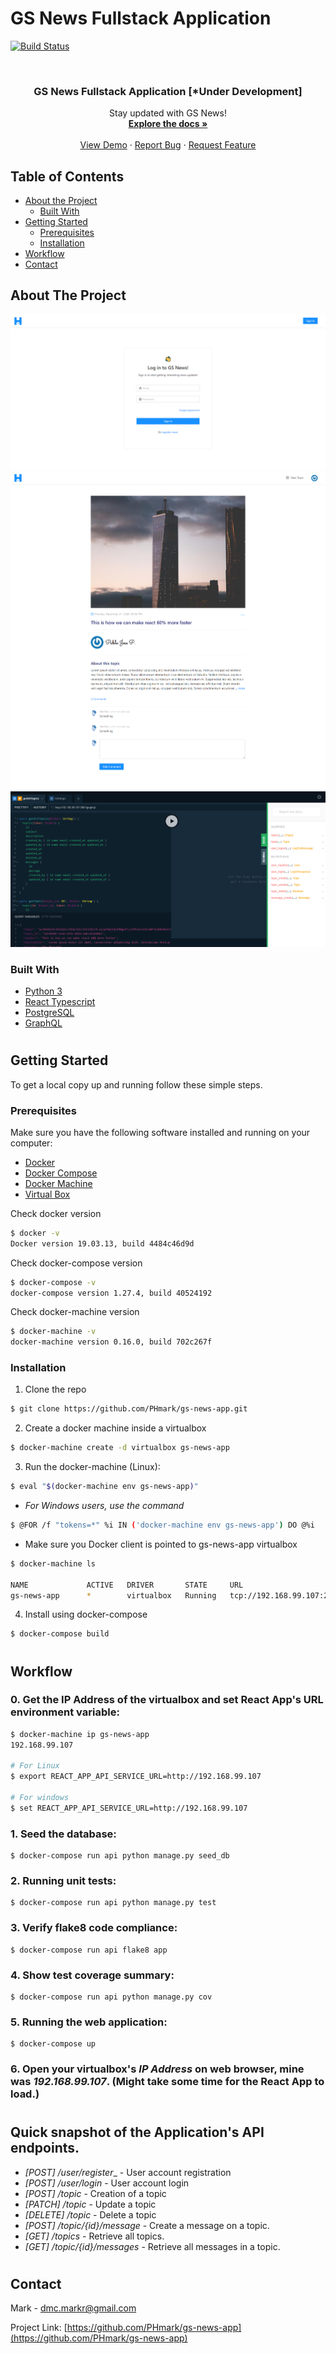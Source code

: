 # GS News Fullstack Application

[![Build Status](https://travis-ci.com/PHMark/gs-news-app.svg?branch=main)](https://travis-ci.com/PHMark/gs-news-app)


<!-- PROJECT LOGO -->
<br />
<p align="center">
  <!-- <a href="https://github.com/PHmark/gs-news-app">
    <img src="images/logo.png" alt="Logo" width="80" height="80">
  </a> -->

  <h3 align="center">GS News Fullstack Application [*Under Development]</h3>

  <p align="center">
    Stay updated with GS News!
    <br />
    <a href="https://github.com/PHmark/gs-news-app"><strong>Explore the docs »</strong></a>
    <br />
    <br />
    <a href="https://github.com/PHmark/gs-news-app">View Demo</a>
    ·
    <a href="https://github.com/PHmark/gs-news-app/issues">Report Bug</a>
    ·
    <a href="https://github.com/PHmark/gs-news-app/issues">Request Feature</a>
  </p>
</p>

<!-- TABLE OF CONTENTS -->
## Table of Contents

* [About the Project](#about-the-project)
  * [Built With](#built-with)
* [Getting Started](#getting-started)
  * [Prerequisites](#prerequisites)
  * [Installation](#installation)
* [Workflow](#workflow)
* [Contact](#contact)

<!-- ABOUT THE PROJECT -->
## About The Project

![GS News Login](images/login-screen.png)
![GS News Topic](images/topic-screen.png)
![GS News GQL](images/graphql-screen.png)


### Built With

* [Python 3](https://www.python.org/)
* [React Typescript](https://reactjs.org/)
* [PostgreSQL](https://www.postgresql.org/)
* [GraphQL](https://graphql.org/)

#
<!-- GETTING STARTED -->
## Getting Started

To get a local copy up and running follow these simple steps.

### Prerequisites

Make sure you have the following software installed and running on your computer:
* [Docker](https://docs.docker.com/get-docker/)
* [Docker Compose](https://docs.docker.com/compose/install/)
* [Docker Machine](https://docs.docker.com/machine/install-machine)
* [Virtual Box](https://www.virtualbox.org/wiki/Downloads)

Check docker version
```sh
$ docker -v
Docker version 19.03.13, build 4484c46d9d
```

Check docker-compose version
```sh
$ docker-compose -v
docker-compose version 1.27.4, build 40524192
```

Check docker-machine version
```sh
$ docker-machine -v
docker-machine version 0.16.0, build 702c267f
```

### Installation

1. Clone the repo
```sh
$ git clone https://github.com/PHmark/gs-news-app.git
```
2. Create a docker machine inside a virtualbox
```sh
$ docker-machine create -d virtualbox gs-news-app
```
3. Run the docker-machine (Linux):
```sh
$ eval "$(docker-machine env gs-news-app)"
```
- _For Windows users, use the command_
```sh
$ @FOR /f "tokens=*" %i IN ('docker-machine env gs-news-app') DO @%i
```
* Make sure you Docker client is pointed to gs-news-app virtualbox
```sh
$ docker-machine ls

NAME             ACTIVE   DRIVER       STATE     URL                         SWARM   DOCKER      ERRORS   
gs-news-app      *        virtualbox   Running   tcp://192.168.99.107:2376           v19.03.12

```
4. Install using docker-compose
```sh
$ docker-compose build
```

#
<!-- USAGE EXAMPLES -->
## Workflow
### 0. Get the IP Address of the virtualbox and set React App's URL environment variable:
```sh
$ docker-machine ip gs-news-app
192.168.99.107

# For Linux
$ export REACT_APP_API_SERVICE_URL=http://192.168.99.107

# For windows
$ set REACT_APP_API_SERVICE_URL=http://192.168.99.107
```

### 1. Seed the database:
```
$ docker-compose run api python manage.py seed_db
```

### 2. Running unit tests:
```
$ docker-compose run api python manage.py test
```

### 3. Verify flake8 code compliance:
```
$ docker-compose run api flake8 app
```

### 4. Show test coverage summary:
```
$ docker-compose run api python manage.py cov
```

### 5. Running the web application:
```
$ docker-compose up
```

### 6. Open your virtualbox's _IP Address_ on web browser, mine was _192.168.99.107_. (Might take some time for the React App to load.)

#
## Quick snapshot of the Application's API endpoints.
* _[POST] /user/register__ - User account registration
* _[POST] /user/login_ - User account login
* _[POST] /topic_ - Creation of a topic
* _[PATCH] /topic_ - Update a topic
* _[DELETE] /topic_ - Delete a topic
* _[POST] /topic/{id}/message_ - Create a message on a topic.
* _[GET] /topics_ - Retrieve all topics.
*  _[GET] /topic/{id}/messages_ - Retrieve all messages in a topic.
#
<!-- CONTACT -->
## Contact

Mark - dmc.markr@gmail.com

Project Link: [https://github.com/PHmark/gs-news-app](https://github.com/PHmark/gs-news-app)



<!-- MARKDOWN LINKS & IMAGES -->
<!-- https://www.markdownguide.org/basic-syntax/#reference-style-links -->
[product-screenshot]: images/screenshot.png
